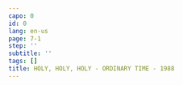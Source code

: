 ```yaml
---
capo: 0
id: 0
lang: en-us
page: 7-1
step: ''
subtitle: ''
tags: []
title: HOLY, HOLY, HOLY - ORDINARY TIME - 1988
---
```

